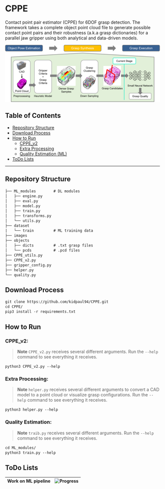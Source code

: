 # CPPE

Contact point pair estimator (CPPE) for 6DOF grasp detection. The framework takes a complete object point cloud file to generate possible contact point pairs and their robustness (a.k.a grasp dictionaries) for a parallel jaw gripper using both analytical and data-driven models.

![Example 0](./images/pipeline.png)

## Table of Contents

- [Repository Structure](#repository-structure)
- [Download Process](#download-process)
- [How to Run](#how-to-run)
    - [CPPE_v2](#cppe_v2)
    - [Extra Processing](#extra-processing)
    - [Quality Estimation (ML)](#quality-estimation)
- [ToDo Lists](#todo-lists)

---

## Repository Structure

    ├── ML_modules        # DL modules 
    │   ├── engine.py
    │   ├── eval.py
    │   ├── model.py      
    │   ├── train.py     
    │   ├── transforms.py 
    │   └── utils.py    
    ├── dataset
    |   └── train         # ML training data
    ├── images              
    ├── objects
    │   ├── dicts         # .txt grasp files
    │   └── pcds          # .pcd files
    ├── CPPE_utils.py     
    ├── CPPE_v2.py        
    ├── gripper_config.py 
    ├── helper.py 
    └── quality.py        

## Download Process

    git clone https://github.com/kidpaul94/CPPE.git
    cd CPPE/
    pip3 install -r requirements.txt

## How to Run

### CPPE_v2:

> **Note**
`CPPE_v2.py` receives several different arguments. Run the `--help` command to see everything it receives.

    python3 CPPE_v2.py --help

### Extra Processing:

> **Note**
`helper.py` receives several different arguments to convert a CAD model to a point cloud or visualize grasp configurations. Run the `--help` command to see everything it receives.

    python3 helper.py --help

### Quality Estimation:

> **Note**
`traib.py` receives several different arguments. Run the `--help` command to see everything it receives.

    cd ML_modules/
    python3 train.py --help

## ToDo Lists

| **Work on ML pipeline** | ![Progress](https://progress-bar.dev/65) |
| --- | --- |
